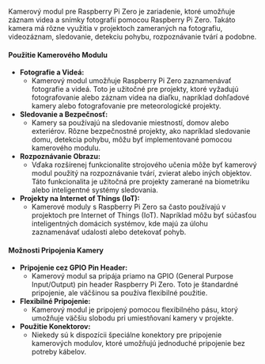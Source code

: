 Kamerový modul pre Raspberry Pi Zero je zariadenie, ktoré umožňuje záznam videa a snímky fotografií pomocou Raspberry Pi Zero. Takáto kamera má rôzne využitia v projektoch zameraných na fotografiu, videozáznam, sledovanie, detekciu pohybu, rozpoznávanie tvárí a podobne.

#### Použitie Kamerového Modulu
- **Fotografie a Videá:**
	- Kamerový modul umožňuje Raspberry Pi Zero zaznamenávať fotografie a videá. Toto je užitočné pre projekty, ktoré vyžadujú fotografovanie alebo záznam videa na diaľku, napríklad dohľadové kamery alebo fotografovanie pre meteorologické projekty.
- **Sledovanie a Bezpečnosť:**
	- Kamery sa používajú na sledovanie miestností, domov alebo exteriérov. Rôzne bezpečnostné projekty, ako napríklad sledovanie domu, detekcia pohybu, môžu byť implementované pomocou kamerového modulu.
- **Rozpoznávanie Obrazu:**
	- Vďaka rozšírenej funkcionalite strojového učenia môže byť kamerový modul použitý na rozpoznávanie tvárí, zvierat alebo iných objektov. Táto funkcionalita je užitočná pre projekty zamerané na biometriku alebo inteligentné systémy sledovania.
- **Projekty na Internet of Things (IoT):**
	- Kamerové moduly s Raspberry Pi Zero sa často používajú v projektoch pre Internet of Things (IoT). Napríklad môžu byť súčasťou inteligentných domácich systémov, kde majú za úlohu zaznamenávať udalosti alebo detekovať pohyb.

#### Možnosti Pripojenia Kamery
- **Pripojenie cez GPIO Pin Header:**
	- Kamerový modul sa pripája priamo na GPIO (General Purpose Input/Output) pin header Raspberry Pi Zero. Toto je štandardné pripojenie, ale väčšinou sa používa flexibilné použitie.
- **Flexibilné Pripojenie:**
	- Kamerový modul je pripojený pomocou flexibilného pásu, ktorý umožňuje väčšiu slobodu pri umiestňovaní kamery v projekte.
- **Použitie Konektorov:**
	- Niekedy sú k dispozícii špeciálne konektory pre pripojenie kamerových modulov, ktoré umožňujú jednoduché pripojenie bez potreby kábelov.